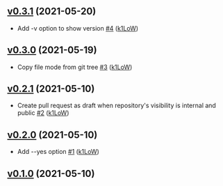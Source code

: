 ## [v0.3.1](https://github.com/k1LoW/pr-bullet/compare/v0.3.0...v0.3.1) (2021-05-20)

* Add -v option to show version [#4](https://github.com/k1LoW/pr-bullet/pull/4) ([k1LoW](https://github.com/k1LoW))

## [v0.3.0](https://github.com/k1LoW/pr-bullet/compare/v0.2.1...v0.3.0) (2021-05-19)

* Copy file mode from git tree [#3](https://github.com/k1LoW/pr-bullet/pull/3) ([k1LoW](https://github.com/k1LoW))

## [v0.2.1](https://github.com/k1LoW/pr-bullet/compare/v0.2.0...v0.2.1) (2021-05-10)

* Create pull request as draft when repository's visibility is internal and public [#2](https://github.com/k1LoW/pr-bullet/pull/2) ([k1LoW](https://github.com/k1LoW))

## [v0.2.0](https://github.com/k1LoW/pr-bullet/compare/v0.1.0...v0.2.0) (2021-05-10)

* Add --yes option [#1](https://github.com/k1LoW/pr-bullet/pull/1) ([k1LoW](https://github.com/k1LoW))

## [v0.1.0](https://github.com/k1LoW/pr-bullet/compare/53070817e339...v0.1.0) (2021-05-10)
